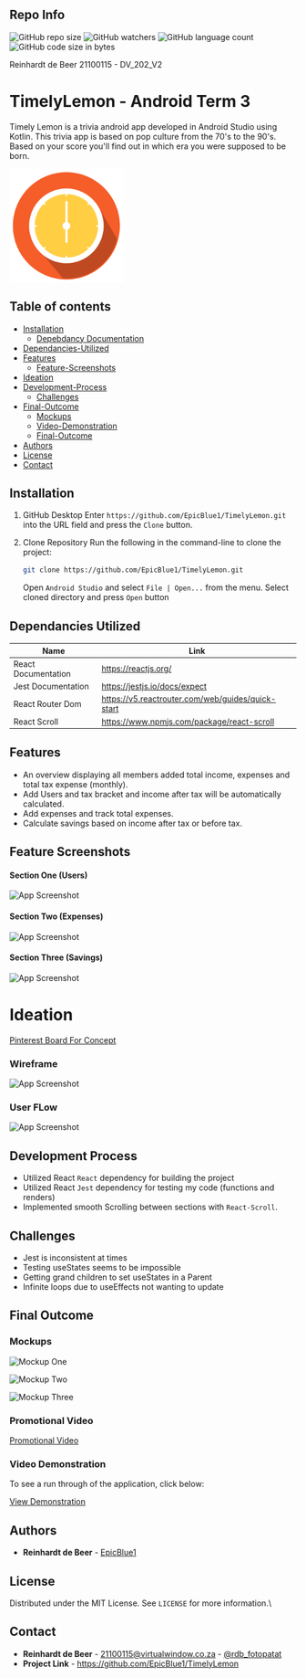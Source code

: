 ## Repo Info

![GitHub repo size](https://img.shields.io/github/repo-size/EpicBlue1/TimelyLemon)
![GitHub watchers](https://img.shields.io/github/watchers/EpicBlue1/TimelyLemon)
![GitHub language count](https://img.shields.io/github/languages/count/EpicBlue1/TimelyLemon)
![GitHub code size in bytes](https://img.shields.io/github/languages/code-size/EpicBlue1/TimelyLemon)


Reinhardt de Beer
21100115 - DV_202_V2

# TimelyLemon - Android Term 3

Timely Lemon is a trivia android app developed in Android Studio using Kotlin. This trivia app is based on pop culture from the 70's to the 90's. Based on your score you'll find out in which era you were supposed to be born.


<img src="assets/Logo.png" align="center" height="200" width="200" >


## Table of contents

* [Installation](#Installation)
    * [Depebdancy Documentation](#Dependancies-Utilized)
* [Dependancies-Utilized](#Dependancies-Utilized)
* [Features](#Features)
    * [Feature-Screenshots](#Feature-Screenshots)
* [Ideation](#Ideation)
* [Development-Process](#Development-Process)
    * [Challenges](#Challenges)
* [Final-Outcome](#Final-Outcome)
    * [Mockups](#Mockups)
    * [Video-Demonstration](#Video-Demonstration)
    * [Final-Outcome](#Final-Outcome)
* [Authors](#Authors)
* [License](#License)
* [Contact](#Contact)

## Installation

1. GitHub Desktop
Enter `https://github.com/EpicBlue1/TimelyLemon.git` into the URL field and press the `Clone` button.

2. Clone Repository
Run the following in the command-line to clone the project:
   ```sh
   git clone https://github.com/EpicBlue1/TimelyLemon.git
   ```
    Open `Android Studio` and select `File | Open...` from the menu. Select cloned directory and press `Open` button


## Dependancies Utilized

| Name              | Link                                                                     |
| ----------------- | ------------------------------------------------------------------------ |
| React Documentation |  https://reactjs.org/ |
| Jest Documentation  |  https://jestjs.io/docs/expect |
| React Router Dom    |  https://v5.reactrouter.com/web/guides/quick-start |
| React Scroll        |  https://www.npmjs.com/package/react-scroll |


## Features

- An overview displaying all members added total income, expenses and total tax expense (monthly).
- Add Users and tax bracket and income after tax will be automatically calculated.
- Add expenses and track total expenses.
- Calculate savings based on income after tax or before tax.


## Feature Screenshots  
#### Section One (Users)
![App Screenshot](src/img/UsersSec.png)
#### Section Two (Expenses)
![App Screenshot](src/img/ExpensesSec.png)
#### Section Three (Savings)
![App Screenshot](src/img/SavingsSec.png)

# Ideation
[Pinterest Board For Concept](https://za.pinterest.com/debeer0072/unit-testing-website/)

### Wireframe
![App Screenshot](src/img/Wireframe.jpg)

### User FLow
![App Screenshot](src/img/UserFlow.png)


## Development Process

* Utilized React `React` dependency for building the project
* Utilized React `Jest` dependency for testing my code (functions and renders)
* Implemented smooth Scrolling between sections with `React-Scroll`.

## Challenges

* Jest is inconsistent at times
* Testing useStates seems to be impossible
* Getting grand children to set useStates in a Parent
* Infinite loops due to useEffects not wanting to update

## Final Outcome

### Mockups

![Mockup One](src/img/IMAC%20SEVERAL%20COLORS%20FREE.jpg)

![Mockup Two](src/img/Mockup.jpg)

![Mockup Three](src/img/MockupTwo.jpg)

### Promotional Video

[Promotional Video](https://youtu.be/_ifrJrLPCv0)

### Video Demonstration

To see a run through of the application, click below:

[View Demonstration](https://youtu.be/My5EZHe_pUE)

## Authors

* **Reinhardt de Beer** - [EpicBlue1](https://github.com/EpicBlue1)

## License

Distributed under the MIT License. See `LICENSE` for more information.\

## Contact

* **Reinhardt de Beer** - [21100115@virtualwindow.co.za](mailto:21100115@virtualwindow.co.za) - [@rdb_fotopatat](https://www.instagram.com/rdb_fotopatat/) 
* **Project Link** - https://github.com/EpicBlue1/TimelyLemon
 
